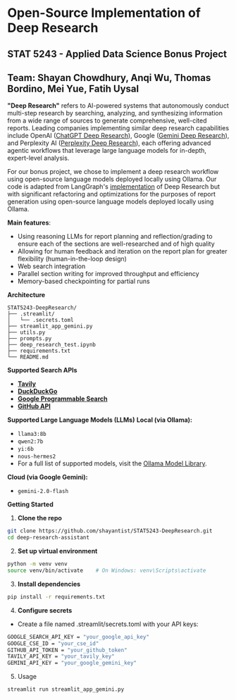 # Open-Source Implementation of Deep Research
## STAT 5243 - Applied Data Science Bonus Project
## Team: Shayan Chowdhury, Anqi Wu, Thomas Bordino, Mei Yue, Fatih Uysal

**"Deep Research"** refers to AI-powered systems that autonomously conduct multi-step research by searching, analyzing, and synthesizing information from a wide range of sources to generate comprehensive, well-cited reports. Leading companies implementing similar deep research capabilities include OpenAI ([ChatGPT Deep Research](https://openai.com/index/introducing-deep-research/)), Google ([Gemini Deep Research](https://gemini.google/overview/deep-research/)), and Perplexity AI ([Perplexity Deep Research](https://www.perplexity.ai/hub/blog/introducing-perplexity-deep-research)), each offering advanced agentic workflows that leverage large language models for in-depth, expert-level analysis. 

For our bonus project, we chose to implement a deep research workflow using open-source language models deployed locally using Ollama. Our code is adapted from LangGraph's [implementation](https://github.com/langchain-ai/langchain/tree/main/examples/open_deep_research) of Deep Research but with significant refactoring and optimizations for the purposes of report generation using open-source language models deployed locally using Ollama. 

**Main features**:
- Using reasoning LLMs for report planning and reflection/grading to ensure each of the sections are well-researched and of high quality
- Allowing for human feedback and iteration on the report plan for greater flexibility (human-in-the-loop design)
- Web search integration
- Parallel section writing for improved throughput and efficiency
- Memory-based checkpointing for partial runs

**Architecture**
```text
STAT5243-DeepResearch/
├── .streamlit/
│   └── .secrets.toml 
├── streamlit_app_gemini.py
├── utils.py
├── prompts.py
├── deep_research_test.ipynb
├── requirements.txt
└── README.md
```

**Supported Search APIs**
- **[Tavily](https://www.tavily.com/)** 
- **[DuckDuckGo](https://duckduckgo.com/)** 
- **[Google Programmable Search](https://programmablesearchengine.google.com/about/)**
- **[GitHub API](https://docs.github.com/en/rest/search)**

**Supported Large Language Models (LLMs)**
**Local (via Ollama):**
- `llama3:8b`
- `qwen2:7b`
- `yi:6b`
- `nous-hermes2`
- For a full list of supported models, visit the [Ollama Model Library](https://ollama.com/library).

**Cloud (via Google Gemini):**
- `gemini-2.0-flash`

**Getting Started**
1. **Clone the repo**
```bash
git clone https://github.com/shayantist/STAT5243-DeepResearch.git
cd deep-research-assistant
```

2. **Set up virtual environment**
```bash
python -m venv venv
source venv/bin/activate    # On Windows: venv\Scripts\activate
```

3. **Install dependencies**
```bash
pip install -r requirements.txt
```

4. **Configure secrets**
- Create a file named .streamlit/secrets.toml with your API keys:
```bash
GOOGLE_SEARCH_API_KEY = "your_google_api_key"
GOOGLE_CSE_ID = "your_cse_id"
GITHUB_API_TOKEN = "your_github_token"
TAVILY_API_KEY = "your_tavily_key"
GEMINI_API_KEY = "your_google_gemini_key"
```

5. Usage
```bash
streamlit run streamlit_app_gemini.py
```

